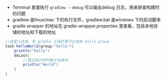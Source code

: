 - Terminal 里面执行  `gradlew --debug` 可以输出debug 日志，用来排查构建时的问题
- gradlew 是linux/mac 下的执行文件，gradlew.bat 是windows 下的启动脚本
- gradle wrapper 的地址在 gradle-wrapper.properties 里查看，包括本地存储的地址和下载的地址

```groovy
//自定义任务，在 gradle 工具栏里可以找到 hello group
task helloWorld(group:"hello"){
    println("hello")
    doLast{
        //真正执行的时候才会操作
        println("World")
    }
}
```

